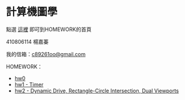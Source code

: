 # 計算機圖學
點選 [這裡](https://zhen9777.github.io/CGhws/) 即可到HOMEWORK的首頁

410806114 楊嘉蓁

我的信箱：<c89261oo@gmail.com>



HOMEWORK：

- [hw0](https://zhen9777.github.io/CGhws/hw0.html)
- [hw1 - Timer](https://zhen9777.github.io/CGhws/hw1.html)
- [hw2 - Dynamic Drive, Rectangle-Circle Intersection, Dual Viewports](https://zhen9777.github.io/CGhws/hw2.html)